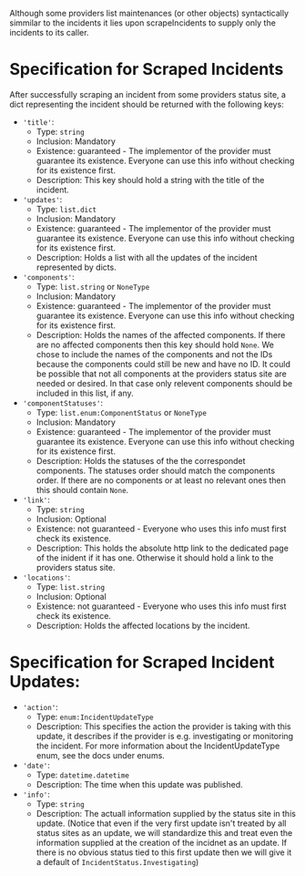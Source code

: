 Although some providers list maintenances (or other objects) syntactically simmilar to the incidents it lies upon
scrapeIncidents to supply only the incidents to its caller.

# Specification for Scraped Incidents

After successfully scraping an incident from some providers status site, a dict representing the incident should be
returned with the following keys:
- `'title'`:
    - Type: `string`
    - Inclusion: Mandatory
    - Existence: guaranteed - The implementor of the provider must guarantee its existence. Everyone can use this info
                 without checking for its existence first.
    - Description: This key should hold a string with the title of the incident.
- `'updates'`:
    - Type: `list.dict`
    - Inclusion: Mandatory
    - Existence: guaranteed - The implementor of the provider must guarantee its existence. Everyone can use this info
                 without checking for its existence first.
    - Description: Holds a list with all the updates of the incident represented by dicts.
- `'components'`:
    - Type: `list.string` or `NoneType`
    - Inclusion: Mandatory
    - Existence: guaranteed - The implementor of the provider must guarantee its existence. Everyone can use this info
                 without checking for its existence first.
    - Description: Holds the names of the affected components. If there are no affected components then this key should
                   hold `None`. We chose to include the names of the components and not the IDs because the components
                   could still be new and have no ID.
                   It could be possible that not all components at the providers status site are needed or desired. In
                   that case only relevent components should be included in this list, if any.
- `'componentStatuses'`:
    - Type: `list.enum:ComponentStatus` or `NoneType`
    - Inclusion: Mandatory
    - Existence: guaranteed - The implementor of the provider must guarantee its existence. Everyone can use this info
                 without checking for its existence first.
    - Description: Holds the statuses of the the correspondet components. The statuses order should match the
                   components order. If there are no components or at least no relevant ones then this should contain 
                   `None`.
- `'link'`:
    - Type: `string`
    - Inclusion: Optional
    - Existence: not guaranteed - Everyone who uses this info must first check its existence.
    - Description: This holds the absolute http link to the dedicated page of the inident if it has one. Otherwise it
                   should hold a link to the providers status site.
- `'locations'`:
    - Type: `list.string`
    - Inclusion: Optional
    - Existence: not guaranteed - Everyone who uses this info must first check its existence.
    - Description: Holds the affected locations by the incident.


# Specification for Scraped Incident Updates:

- `'action'`:
    - Type: `enum:IncidentUpdateType`
    - Description: This specifies the action the provider is taking with this update, it describes if the provider is
                   e.g. investigating or monitoring the incident. For more information about the IncidentUpdateType
                   enum, see the docs under enums.
- `'date'`:
    - Type: `datetime.datetime`
    - Description: The time when this update was published.
- `'info'`:
    - Type: `string`
    - Description: The actuall information supplied by the status site in this update. (Notice that even if the very
                   first update isn't treated by all status sites as an update, we will standardize this and treat even
                   the information supplied at the creation of the incidnet as an update. If there is no obvious status
                   tied to this first update then we will give it a default of `IncidentStatus.Investigating`)

